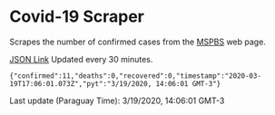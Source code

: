 # Covid-19 Scraper

Scrapes the number of confirmed cases from the [MSPBS](https://www.mspbs.gov.py/covid-19.php) web page.

[JSON Link](https://jmayalag.github.io/covid19-scrape/cases.json)
Updated every 30 minutes.
```
{"confirmed":11,"deaths":0,"recovered":0,"timestamp":"2020-03-19T17:06:01.073Z","pyt":"3/19/2020, 14:06:01 GMT-3"}
```
Last update (Paraguay Time): 3/19/2020, 14:06:01 GMT-3